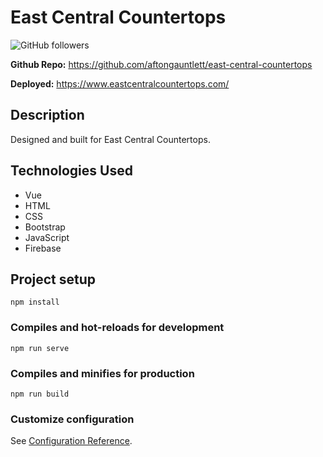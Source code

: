 # East Central Countertops

![GitHub followers](https://img.shields.io/github/followers/aftongauntlett?style=social)

**Github Repo:** https://github.com/aftongauntlett/east-central-countertops

**Deployed:** https://www.eastcentralcountertops.com/

## Description

Designed and built for East Central Countertops.

## Technologies Used

- Vue
- HTML
- CSS
- Bootstrap
- JavaScript
- Firebase

## Project setup

```
npm install
```

### Compiles and hot-reloads for development

```
npm run serve
```

### Compiles and minifies for production

```
npm run build
```

### Customize configuration

See [Configuration Reference](https://cli.vuejs.org/config/).

